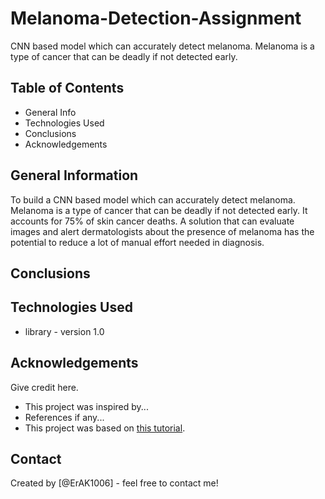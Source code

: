 # Melanoma-Detection-Assignment
CNN based model which can accurately detect melanoma. Melanoma is a type of cancer that can be deadly if not detected early.

## Table of Contents
* General Info
* Technologies Used
* Conclusions
* Acknowledgements


## General Information
To build a CNN based model which can accurately detect melanoma. Melanoma is a type of cancer that can be deadly if not detected early. It accounts for 75% of skin cancer deaths. A solution that can evaluate images and alert dermatologists about the presence of melanoma has the potential to reduce a lot of manual effort needed in diagnosis.

## Conclusions



## Technologies Used
- library - version 1.0

## Acknowledgements
Give credit here.
- This project was inspired by...
- References if any...
- This project was based on [this tutorial](https://www.example.com).

## Contact
Created by [@ErAK1006] - feel free to contact me!
